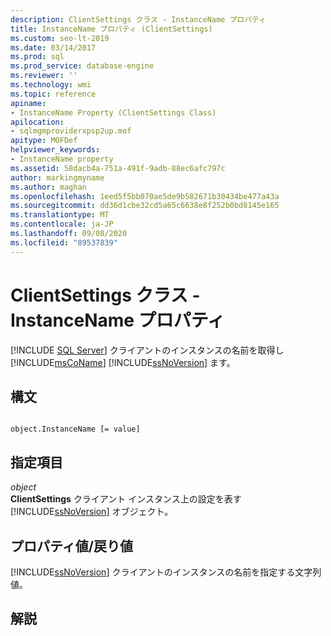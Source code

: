 ```yaml
---
description: ClientSettings クラス - InstanceName プロパティ
title: InstanceName プロパティ (ClientSettings)
ms.custom: seo-lt-2019
ms.date: 03/14/2017
ms.prod: sql
ms.prod_service: database-engine
ms.reviewer: ''
ms.technology: wmi
ms.topic: reference
apiname:
- InstanceName Property (ClientSettings Class)
apilocation:
- sqlmgmproviderxpsp2up.mof
apitype: MOFDef
helpviewer_keywords:
- InstanceName property
ms.assetid: 58dacb4a-751a-491f-9adb-88ec6afc797c
author: markingmyname
ms.author: maghan
ms.openlocfilehash: 1eed5f5bb070ae5de9b582671b30434be477a43a
ms.sourcegitcommit: dd36d1cbe32cd5a65c6638e8f252b0bd8145e165
ms.translationtype: MT
ms.contentlocale: ja-JP
ms.lasthandoff: 09/08/2020
ms.locfileid: "89537839"
---
```

# <a name="clientsettings-class---instancename-property"></a>ClientSettings クラス - InstanceName プロパティ
[!INCLUDE [SQL Server](../../includes/applies-to-version/sqlserver.md)]
  クライアントのインスタンスの名前を取得し [!INCLUDE[msCoName](../../includes/msconame-md.md)] [!INCLUDE[ssNoVersion](../../includes/ssnoversion-md.md)] ます。  
  
## <a name="syntax"></a>構文  
  
```  
  
object.InstanceName [= value]  
```  
  
## <a name="parts"></a>指定項目  
 *object*  
 **ClientSettings** クライアント インスタンス上の設定を表す [!INCLUDE[ssNoVersion](../../includes/ssnoversion-md.md)] オブジェクト。  
  
## <a name="property-valuereturn-value"></a>プロパティ値/戻り値  
 [!INCLUDE[ssNoVersion](../../includes/ssnoversion-md.md)] クライアントのインスタンスの名前を指定する文字列値。  
  
## <a name="remarks"></a>解説  
  
